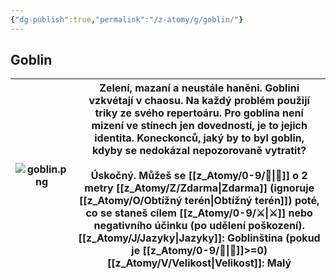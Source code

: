 ```yaml
---
{"dg-publish":true,"permalink":"/z-atomy/g/goblin/"}
---
```


## Goblin

| ![goblin.png](/img/user/z_img/goblin.png) | Zelení, mazaní a neustále haněni. **Goblini** vzkvétají v chaosu. Na každý problém použijí triky ze svého repertoáru. Pro **goblina** není mizení ve stínech jen dovedností, je to jejich identita. Koneckonců, jaký by to byl goblin, kdyby se nedokázal nepozorovaně vytratit?<br><br>**Úskočný.** Můžeš se [[z_Atomy/0-9/🥾\|🥾]] o 2 metry [[z_Atomy/Z/Zdarma\|Zdarma]] (ignoruje [[z_Atomy/O/Obtížný terén\|Obtížný terén]]) poté, co se staneš cílem [[z_Atomy/0-9/⚔️\|⚔️]] nebo negativního účinku (po udělení poškození).<br>**[[z_Atomy/J/Jazyky\|Jazyky]]**: Goblinština (pokud je [[z_Atomy/0-9/📖\|📖]]>=0)<br>**[[z_Atomy/V/Velikost\|Velikost]]**: Malý |
| --------------- | ------------------------------------------------------------------------------------------------------------------------------------------------------------------------------------------------------------------------------------------------------------------------------------------------------------------------------------------------------------------------------------------------------------------------------------------------------------------------------------------------------------------------------------ |
